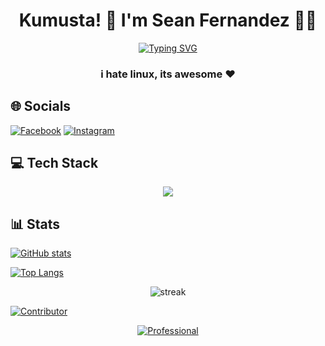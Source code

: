 <h1 align="center">Kumusta! 👋 I'm Sean Fernandez 🤖👾</h1>

<p align="center">
  <a href="https://git.io/typing-svg">
    <img src="https://readme-typing-svg.demolab.com?weight=600&size=24&pause=1000&color=59A6FF&multiline=true&width=640&height=60&lines=I+hate+Linux%2C+its+awesome" alt="Typing SVG" />
  </a>
</p>

<h3 align="center">i hate linux, its awesome ❤️</h3>

## 🌐 Socials

[![Facebook](https://img.shields.io/badge/Facebook-%231877F2.svg?logo=Facebook&logoColor=white)](https://facebook.com/seanginamo)
[![Instagram](https://img.shields.io/badge/Instagram-%23E4405F.svg?logo=Instagram&logoColor=white)](https://instagram.com/Seanizonfire)

## 💻 Tech Stack

<p align="center">
  <img src="https://skillicons.dev/icons?i=html,css,js,react,tailwind,bootstrap,php,java,vercel,nodejs,mysql,figma,ps,git,github" />
</p>

## 📊 Stats

[![GitHub stats](https://github-readme-stats.vercel.app/api?username=MegaMegu&theme=github_dark&show_icons=true&count_private=true)](https://github.com/MegaMegu)

[![Top Langs](https://github-readme-stats.vercel.app/api/top-langs/?username=MegaMegu&layout=compact&theme=github_dark)](https://github.com/MegaMegu)

<p align="center">
  <img src="https://nirzak-streak-stats.vercel.app/?user=MegaMegu&theme=dark" alt="streak" />
</p>

[![Contributor](https://github-contributor-stats.vercel.app/api?username=MegaMegu&limit=5&theme=dark&combine_all_yearly_contributions=true)](https://github.com/MegaMegu)

<p align="center">
  <a href="https://git.io/typing-svg">
    <img src="https://readme-typing-svg.demolab.com?font=Courier&weight=600&size=24&pause=1000&color=59A6FF&multiline=true&width=435&height=35&lines=Professional" alt="Professional" />
  </a>
</p>

